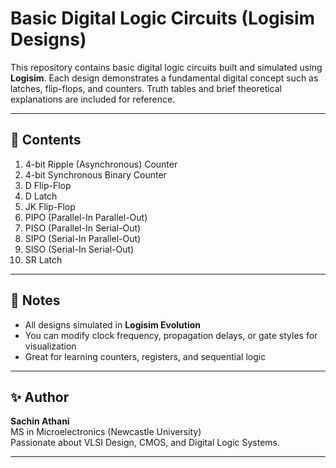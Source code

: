 # Basic Digital Logic Circuits (Logisim Designs)

This repository contains basic digital logic circuits built and simulated using **Logisim**.
Each design demonstrates a fundamental digital concept such as latches, flip-flops, and counters.
Truth tables and brief theoretical explanations are included for reference.

---

## 🧱 Contents
1. 4-bit Ripple (Asynchronous) Counter  
2. 4-bit Synchronous Binary Counter  
3. D Flip-Flop  
4. D Latch  
5. JK Flip-Flop  
6. PIPO (Parallel-In Parallel-Out)  
7. PISO (Parallel-In Serial-Out)  
8. SIPO (Serial-In Parallel-Out)  
9. SISO (Serial-In Serial-Out)  
10. SR Latch

---

## 🧠 Notes
- All designs simulated in **Logisim Evolution**  
- You can modify clock frequency, propagation delays, or gate styles for visualization  
- Great for learning counters, registers, and sequential logic  

---

## ✨ Author
**Sachin Athani**  
MS in Microelectronics (Newcastle University)  
Passionate about VLSI Design, CMOS, and Digital Logic Systems.

---
